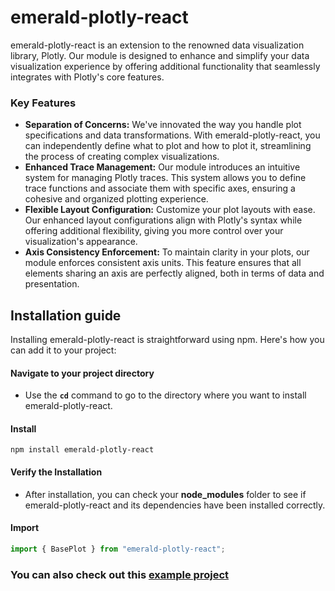 # emerald-plotly-react

emerald-plotly-react is an extension to the renowned data visualization library, Plotly. Our module is designed to enhance and simplify your data visualization experience by offering additional functionality that seamlessly integrates with Plotly's core features.

### Key Features

- **Separation of Concerns:** We've innovated the way you handle plot specifications and data transformations. With emerald-plotly-react, you can independently define what to plot and how to plot it, streamlining the process of creating complex visualizations.
- **Enhanced Trace Management:** Our module introduces an intuitive system for managing Plotly traces. This system allows you to define trace functions and associate them with specific axes, ensuring a cohesive and organized plotting experience.
- **Flexible Layout Configuration:** Customize your plot layouts with ease. Our enhanced layout configurations align with Plotly's syntax while offering additional flexibility, giving you more control over your visualization's appearance.
- **Axis Consistency Enforcement:** To maintain clarity in your plots, our module enforces consistent axis units. This feature ensures that all elements sharing an axis are perfectly aligned, both in terms of data and presentation.

## Installation guide

Installing emerald-plotly-react is straightforward using npm. Here's how you can add it to your project:

#### Navigate to your project directory

- Use the **`cd`** command to go to the directory where you want to install emerald-plotly-react.

#### Install

```
npm install emerald-plotly-react
```

#### Verify the Installation

- After installation, you can check your **node_modules** folder to see if emerald-plotly-react and its dependencies have been installed correctly.

#### Import

```javascript
import { BasePlot } from "emerald-plotly-react";
```

### You can also check out this [example project](https://github.com/emerald-geomodelling/emerald-plotly-react)
